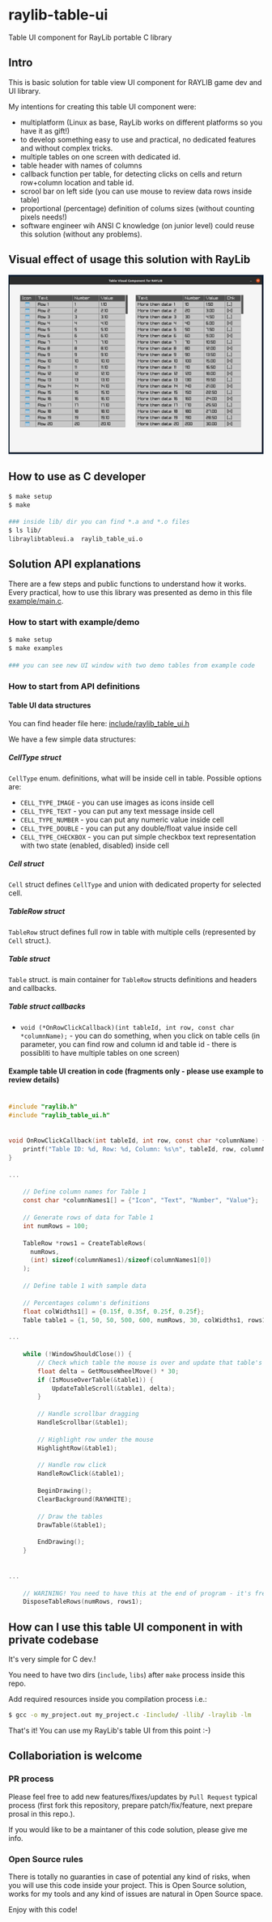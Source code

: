 # raylib-table-ui
Table UI component for RayLib portable C library

## Intro
This is basic solution for table view UI component for RAYLIB game dev and UI library.

My intentions for creating this table UI component were:
- multiplatform (Linux as base, RayLib works on different platforms so you have it as gift!)
- to develop something easy to use and practical, no dedicated features and without complex tricks.
- multiple tables on one screen with dedicated id.
- table header with names of columns
- callback function per table, for detecting clicks on cells and return row+column location and table id.
- scrool bar on left side (you can use mouse to review data rows inside table)
- proportional (percentage) definition of colums sizes (without counting pixels needs!)
- software engineer wih ANSI C knowledge (on junior level) could reuse this solution (without any problems).


## Visual effect of usage this solution with RayLib

![Visual effect of usage this solution with RayLib](example/raylib_table_ui___example__demo_tables.png)


## How to use as C developer
```bash
$ make setup
$ make

### inside lib/ dir you can find *.a and *.o files
$ ls lib/
libraylibtableui.a  raylib_table_ui.o
```

## Solution API explanations

There are a few steps and public functions to understand how it works.
Every practical, how to use this library was presented as demo in this file [example/main.c](example/main.c).

### How to start with example/demo
```bash
$ make setup
$ make examples

### you can see new UI window with two demo tables from example code
```

### How to start from API definitions

#### Table UI data structures
You can find header file here: [include/raylib_table_ui.h](include/raylib_table_ui.h)

We have a few simple data structures:
##### CellType struct
`CellType` enum. definitions, what will be inside cell in table. Possible options are:
- `CELL_TYPE_IMAGE` - you can use images as icons inside cell
- `CELL_TYPE_TEXT` - you can put any text message inside cell
- `CELL_TYPE_NUMBER` - you can put any numeric value inside cell
- `CELL_TYPE_DOUBLE` - you can put any double/float value inside cell
- `CELL_TYPE_CHECKBOX` - you can put simple checkbox text representation with two state (enabled, disabled) inside cell

##### Cell struct
`Cell` struct defines `CellType` and union with dedicated property for selected cell.
 
##### TableRow struct
`TableRow` struct defines full row in table with multiple cells (represented by `Cell` struct.).


##### Table struct
`Table` struct. is main container for `TableRow` structs definitions and headers and callbacks.

##### Table struct callbacks
- `void (*OnRowClickCallback)(int tableId, int row, const char *columnName);` - you can do something, when you click on table cells (in parameter, you can find row and column id and table id - there is possibliti to have multiple tables on one screen)


#### Example table UI creation in code (fragments only - please use example to review details)
```c

#include "raylib.h"
#include "raylib_table_ui.h"


void OnRowClickCallback(int tableId, int row, const char *columnName) {
    printf("Table ID: %d, Row: %d, Column: %s\n", tableId, row, columnName);
}

...

    // Define column names for Table 1
    const char *columnNames1[] = {"Icon", "Text", "Number", "Value"};

    // Generate rows of data for Table 1
    int numRows = 100;

    TableRow *rows1 = CreateTableRows(
      numRows,
      (int) sizeof(columnNames1)/sizeof(columnNames1[0])
    );

    // Define table 1 with sample data
    
    // Percentages column's definitions
    float colWidths1[] = {0.15f, 0.35f, 0.25f, 0.25f};
    Table table1 = {1, 50, 50, 500, 600, numRows, 30, colWidths1, rows1, 0, 15, columnNames1, false, 0, -1, OnRowClickCallback};

...

    while (!WindowShouldClose()) {
        // Check which table the mouse is over and update that table's scroll
        float delta = GetMouseWheelMove() * 30;
        if (IsMouseOverTable(&table1)) {
            UpdateTableScroll(&table1, delta);
        }

        // Handle scrollbar dragging
        HandleScrollbar(&table1);

        // Highlight row under the mouse
        HighlightRow(&table1);

        // Handle row click
        HandleRowClick(&table1);

        BeginDrawing();
        ClearBackground(RAYWHITE);

        // Draw the tables
        DrawTable(&table1);

        EndDrawing();
    }


...

    // WARINING! You need to have this at the end of program - it's free memory!
    DisposeTableRows(numRows, rows1);

```

## How can I use this table UI component in with private codebase
It's very simple for C dev.! 

You need to have two dirs (`include`, `libs`) after `make` process inside this repo.

Add required resources inside you compilation process i.e.:
```bash
$ gcc -o my_project.out my_project.c -Iinclude/ -llib/ -lraylib -lm
```
That's it!
You can use my RayLib's table UI from this point :-)

## Collaboriation is welcome

### PR process

Please feel free to add new features/fixes/updates by `Pull Request` typical process (first fork this repository, prepare patch/fix/feature, next prepare prosal in this repo.).

If you would like to be a maintaner of this code solution, please give me info.

### Open Source rules
There is totally no guaranties in case of potential any kind of risks, when you will use this code inside your project.
This is Open Source solution, works for my tools and any kind of issues are natural in Open Source space.

Enjoy with this code!
